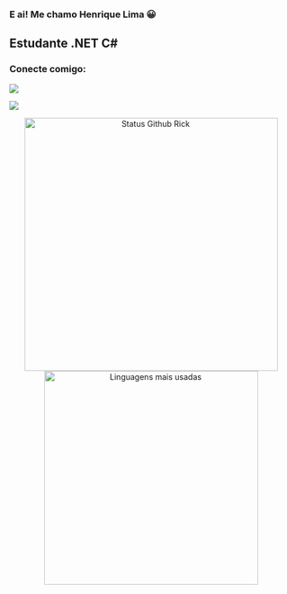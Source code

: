 ### E ai! Me chamo Henrique Lima 😀

## Estudante .NET C# 

### Conecte comigo:

<div>
  <a href="https://instagram.com/henriquelima0" target="_blank"><img src="https://img.shields.io/badge/-Instagram-%23E4405F?style=for-the-badge&logo=instagram&logoColor=white" target="_blank"></a>
  
  <a href="https://www.linkedin.com/in/fhenriquelima1/" target="_blank"><img src="https://img.shields.io/badge/-LinkedIn-%230077B5?style=for-the-badge&logo=linkedin&logoColor=white" target="_blank"></a> 
</div>

<div align="center">
<img width="450em" alt="Status Github Rick" src="https://github-readme-stats.vercel.app/api?username=henriquelima0&show_icons=true&theme=dracula" />
<img width="380em" alt="Linguagens mais usadas" src="https://github-readme-stats.vercel.app/api/top-langs/?username=henriquelima0&layout=compact&theme=dracula"/>
</div>

